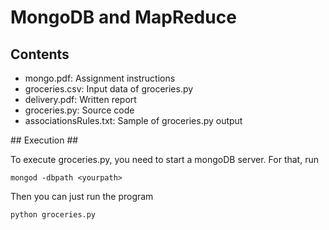 # MongoDB and MapReduce #

## Contents ##

* mongo.pdf: Assignment instructions
* groceries.csv: Input data of groceries.py
* delivery.pdf: Written report
* groceries.py: Source code
* associationsRules.txt: Sample of groceries.py output

## Execution ##

To execute groceries.py, you need to start a mongoDB server.
For that, run
```
mongod -dbpath <yourpath>
```
Then you can just run the program
```
python groceries.py
```
